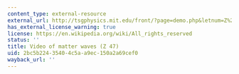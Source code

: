 ```yaml
---
content_type: external-resource
external_url: http://tsgphysics.mit.edu/front/?page=demo.php&letnum=Z%2047
has_external_license_warning: true
license: https://en.wikipedia.org/wiki/All_rights_reserved
status: ''
title: Video of matter waves (Z 47)
uid: 2bc5b224-3540-4c5a-a9ec-150a2a69cef0
wayback_url: ''
---
```

